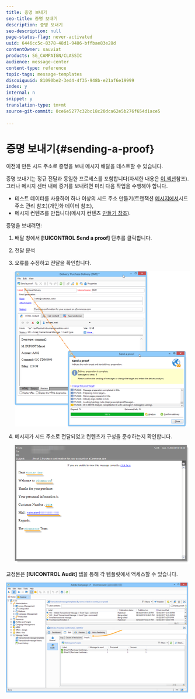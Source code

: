```yaml
---
title: 증명 보내기
seo-title: 증명 보내기
description: 증명 보내기
seo-description: null
page-status-flag: never-activated
uuid: 6446cc5c-8378-48d1-9486-bffbae83e28d
contentOwner: sauviat
products: SG_CAMPAIGN/CLASSIC
audience: message-center
content-type: reference
topic-tags: message-templates
discoiquuid: 81090be2-3ed4-4f35-948b-e21af6e19999
index: y
internal: n
snippet: y
translation-type: tm+mt
source-git-commit: 0ce6e5277c32bc18c20dca62e5b276f654d1ace5

---
```



# 증명 보내기{#sending-a-proof}

이전에 만든 시드 주소로 증명을 보내 메시지 배달을 테스트할 수 있습니다.

증명 보내기는 정규 전달과 동일한 프로세스를 포함합니다(자세한 내용은 [이 섹션](../../delivery/using/steps-validating-the-delivery.md#sending-a-proof)참조). 그러나 메시지 센터 내에 증거를 보내려면 미리 다음 작업을 수행해야 합니다.

* 테스트 데이터를 사용하여 하나 이상의 시드 주소 만들기(트랜잭션 [메시지에서](../../message-center/using/managing-seed-addresses-in-transactional-messages.md)시드 주소 관리 참조)(개인화 데이터 [](../../message-center/using/personalization-data.md)참조),
* 메시지 컨텐츠를 만듭니다(메시지 컨텐츠 [만들기 참조](../../message-center/using/creating-message-content.md)).

증명을 보내려면:

1. 배달 창에서 **[!UICONTROL Send a proof]** 단추를 클릭합니다.
1. 전달 분석
1. 오류를 수정하고 전달을 확인합니다.

   ![](assets/messagecenter_send_proof_001.png)

1. 메시지가 시드 주소로 전달되었고 컨텐츠가 구성을 준수하는지 확인합니다.

   ![](assets/messagecenter_send_proof_002.png)

교정본은 **[!UICONTROL Audit]** 탭을 통해 각 템플릿에서 액세스할 수 있습니다.

![](assets/messagecenter_send_proof_003.png)

